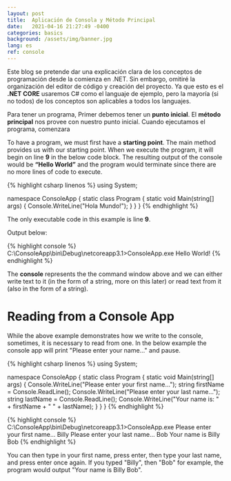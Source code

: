 ```yaml
---
layout: post
title:  Aplicación de Consola y Método Principal
date:   2021-04-16 21:27:49 -0400
categories: basics
background: /assets/img/banner.jpg
lang: es
ref: console
---
```


Este blog se pretende dar una explicación clara de los conceptos de programación desde la comienza en .NET.  Sin embargo, omitiré la organización del editor de código y creación del proyecto.  Ya que esto es el **.NET CORE** usaremos C# como el languaje de ejemplo, pero la mayoría (si no todos) de los conceptos son aplicables a todos los languajes.

Para tener un programa, Primer debemos tener un **punto inicial**.  El **método principal** nos provee con nuestro punto inicial.  Cuando ejecutamos el programa, comenzara

To have a program, we must first have a **starting point**. The main method provides us with our starting point. When we execute the program, it will begin on line **9** in the below code block. The resulting output of the console would be **“Hello World”** and the program would terminate since there are no more lines of code to execute.

{% highlight csharp linenos %}
using System;
 
namespace ConsoleApp
{
    static class Program
    {
        static void Main(string[] args)
        {
            Console.WriteLine("Hola Mundo!");
        }
    }
}
{% endhighlight %}

The only executable code in this example is line **9**.  

Output below:

{% highlight console %}
C:\ConsoleApp\bin\Debug\netcoreapp3.1>ConsoleApp.exe
Hello World!
{% endhighlight %}



The **console** represents the the command window above and we can either write text to it (in the form of a string, more on this later) or read text from it (also in the form of a string).

# Reading from a Console App

While the above example demonstrates how we write to the console, sometimes, it is necessary to read from one.  In the below example the console app will print "Please enter your name..." and pause.

{% highlight csharp linenos %}
using System;

namespace ConsoleApp
{
    static class Program
    {
        static void Main(string[] args)
        {
            Console.WriteLine("Please enter your first name...");
            string firstName = Console.ReadLine();
            Console.WriteLine("Please enter your last name...");
            string lastName = Console.ReadLine();
            Console.WriteLine("Your name is: " + firstName + " " + lastName);
        }
    }
}
{% endhighlight %}

{% highlight console %}
C:\ConsoleApp\bin\Debug\netcoreapp3.1>ConsoleApp.exe
Please enter your first name...
Billy
Please enter your last name...
Bob
Your name is Billy Bob
{% endhighlight %}

You can then type in your first name, press enter, then type your last name, and press enter once again.  If you typed "Billy", then "Bob" for example, the program would output "Your name is Billy Bob".